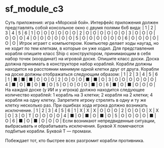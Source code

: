 # sf_module_c3

Суть приложения: игра «Морской бой».
Интерфейс приложения должен представлять собой консольное окно с двумя полями 6х6 вида:
  | 1 | 2 | 3 | 4 | 5 | 6 |
1 | О | О | О | О | О | О |
2 | О | О | О | О | О | О |
3 | О | О | О | О | О | О |
4 | О | О | О | О | О | О |
5 | О | О | О | О | О | О |
6 | О | О | О | О | О | О |
Игрок играет с компьютером. Компьютер делает ходы наугад, но не ходит по тем клеткам, в которые он уже ходил.
Для представления корабля опишите класс Ship с конструктором, принимающим в себя набор точек (координат) на игровой доске.
Опишите класс доски. Доска должна принимать в конструкторе набор кораблей.
Корабли должны находится на расстоянии минимум одной клетки друг от друга.
Корабли на доске должны отображаться следующим образом:
  | 1 | 2 | 3 | 4 | 5 | 6 |
1 | ■ | ■ | ■ | О | О | О |
2 | О | О | О | ■ | ■ | О |
3 | О | О | О | О | О | О |
4 | ■ | О | ■ | О | ■ | О |
5 | О | О | О | О | ■ | О |
6 | ■ | О | ■ | О | О | О |
На каждой доске (у ИИ и у игрока) должно находится следующее количество кораблей:
1 корабль на 3 клетки;
2 корабля на 2 клетки;
4 корабля на одну клетку.
Запретите игроку стрелять в одну и ту же клетку несколько раз. При ошибках хода игрока должно возникать исключение.
  | 1 | 2 | 3 | 4 | 5 | 6 |
1 | X | X | X | О | О | О |
2 | О | О | О | X | X | О |
3 | О | T | О | О | О | О |
4 | ■ | О | ■ | О | ■ | О |
5 | О | О | О | О | ■ | О |
6 | ■ | О | ■ | О | О | О |
Если возникают непредвиденные ситуации, выбрасывать и обрабатывать исключения.
Буквой X помечаются подбитые корабли. Буквой T — промахи.

Побеждает тот, кто быстрее всех разгромит корабли противника.